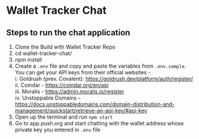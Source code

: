 # Wallet Tracker Chat
## Steps to run the chat application
1. Clone the Build with Wallet Tracker Repo
2. cd wallet-tracker-chat/
3. npm install
4. Create a `.env` file and copy and paste the variables from `.env.sample`. You can get your API keys from their official websites - <br/>
  i. Goldrush (prev. Covalent): https://goldrush.dev/platform/auth/register/ <br/>
  ii. Coindar - https://coindar.org/en/api <br/>
  iii. Moralis - https://admin.moralis.io/register <br/>
  iv. Unstoppable Domains - https://docs.unstoppabledomains.com/domain-distribution-and-management/quickstart/retrieve-an-api-key/#api-key <br/>
5. Open up the terminal and run `npm start`
6. Go to app.push.org and start chatting with the wallet address whose private key you entered in `.env` file